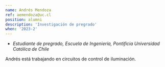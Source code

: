 ```yaml
---
name: Andrés Mendoza
ref: aemendoza@uc.cl
position: alumni
description: 'Investigación de pregrado'
when: '2023-2'
---
```


- _Estudiante de pregrado, Escuela de Ingeniería, Pontificia Universidad Católica de Chile_

Andrés está trabajando en circuitos de control de iluminación.

